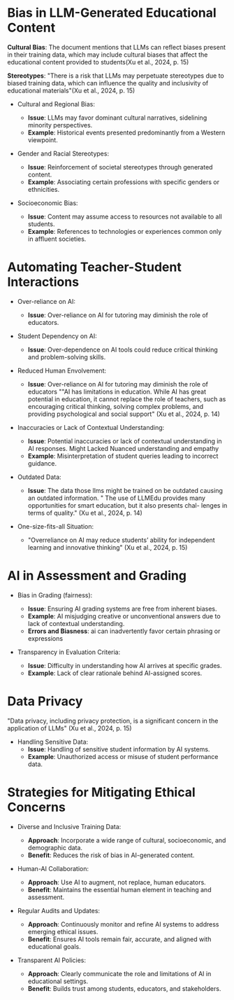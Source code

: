 # Bias in LLM-Generated Educational Content
**Cultural Bias**: The document mentions that LLMs can reflect biases present in their training data, which may include cultural biases that affect the educational content provided to students(Xu et al., 2024, p. 15)

**Stereotypes**: "There is a risk that LLMs may perpetuate stereotypes due to biased training data, which can influence the quality and inclusivity of educational materials"(Xu et al., 2024, p. 15)

- Cultural and Regional Bias:
    - **Issue**: LLMs may favor dominant cultural narratives, sidelining minority perspectives.
    - **Example**: Historical events presented predominantly from a Western viewpoint.
- Gender and Racial Stereotypes:
    - **Issue**: Reinforcement of societal stereotypes through generated content.
    - **Example**: Associating certain professions with specific genders or ethnicities.

- Socioeconomic Bias:
    - **Issue**: Content may assume access to resources not available to all students.
    - **Example**: References to technologies or experiences common only in affluent societies.

>

# Automating Teacher-Student Interactions

- Over-reliance on AI:
    - **Issue**: Over-reliance on AI for tutoring may diminish the role of educators.

- Student Dependency on AI:
    - **Issue**: Over-dependence on AI tools could reduce critical thinking and problem-solving skills.

- Reduced Human Envolvement:
    - **Issue**: Over-reliance on AI for tutoring may diminish the role of educators
    ""AI has limitations in education. While AI has great potential in education, it cannot replace the role of teachers, such as encouraging critical thinking, solving complex problems, and providing psychological and social support" (Xu et al., 2024, p. 14)

- Inaccuracies or Lack of Contextual Understanding:
    - **Issue**: Potential inaccuracies or lack of contextual understanding in AI responses. Might Lacked Nuanced understanding and empathy
    - **Example**: Misinterpretation of student queries leading to incorrect guidance.

- Outdated Data:
    - **Issue**: The data those llms might be trained on be outdated causing an outdated information. " The use of LLMEdu provides many opportunities for smart education, but it also presents chal- lenges in terms of quality." (Xu et al., 2024, p. 14)

- One-size-fits-all Situation:
    - "Overreliance on AI may reduce students’ ability for independent learning and innovative thinking" (Xu et al., 2024, p. 15)

>
# AI in Assessment and Grading

- Bias in Grading (fairness):
    - **Issue**: Ensuring AI grading systems are free from inherent biases.
    - **Example**: AI misjudging creative or unconventional answers due to lack of contextual understanding.
    - **Errors and Biasness**: ai can inadvertently favor certain phrasing or expressions

- Transparency in Evaluation Criteria:
    - **Issue**: Difficulty in understanding how AI arrives at specific grades.
    - **Example**: Lack of clear rationale behind AI-assigned scores.

>
# Data Privacy
"Data privacy, including privacy protection, is a significant concern in the application of LLMs" (Xu et al., 2024, p. 15)

- Handling Sensitive Data:
    - **Issue**: Handling of sensitive student information by AI systems.
    - **Example**: Unauthorized access or misuse of student performance data.
>

# Strategies for Mitigating Ethical Concerns

- Diverse and Inclusive Training Data:
    - **Approach**: Incorporate a wide range of cultural, socioeconomic, and demographic data.
    - **Benefit**: Reduces the risk of bias in AI-generated content.

- Human-AI Collaboration:
    - **Approach**: Use AI to augment, not replace, human educators.
    - **Benefit**: Maintains the essential human element in teaching and assessment.

- Regular Audits and Updates:
    - **Approach**: Continuously monitor and refine AI systems to address emerging ethical issues.
    - **Benefit**: Ensures AI tools remain fair, accurate, and aligned with educational goals.

- Transparent AI Policies:
    - **Approach**: Clearly communicate the role and limitations of AI in educational settings.
    - **Benefit**: Builds trust among students, educators, and stakeholders.

